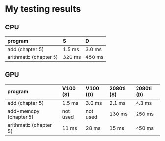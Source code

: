 # My testing results

## CPU
| program     | S | D |
|:------------|:---------|:---------|
| add (chapter 5) | 1.5 ms | 3.0 ms | 77 ms  |  160 ms |
| arithmatic (chapter 5) | 320 ms |  450 ms |

## GPU
| program     | V100 (S) | V100 (D) | 2080ti (S) | 2080ti (D) |
|:------------|:---------|:---------|:---------|:---------|
| add (chapter 5) | 1.5 ms | 3.0 ms |  2.1 ms |  4.3 ms |
| add+memcpy (chapter 5) | not used | not used | 130 ms  |  250 ms |
| arithmatic (chapter 5) | 11 ms |  28 ms | 15 ms | 450 ms |
